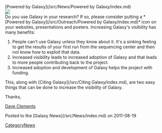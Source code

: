 <div class='newsItemHeader'>[Powered by Galaxy](/src/News/Powered by Galaxy/index.md)</div>

<div class='right'><a href='/src/Outreach/Powered by Galaxy/index.md'><img src="/src/Outreach/Powered by Galaxy/PoweredByGalaxy200.png" /></a></div>
Do you use Galaxy in your research?  If so, please consider putting a *[Powered by Galaxy](/src/Outreach/Powered by Galaxy/index.md)* icon on your websites, presentations and posters.  Increasing Galaxy's visibility has many benefits:

1. People can't use Galaxy unless they know about it. It's a sinking feeling to get the results of your first run from the sequencing center and then not know how to exploit that data.
2. Increased visibility leads to increased adoption of Galaxy and that leads to more people contributing back to the project.
3. Increased adoption and development of Galaxy helps the project with funding. 

This, along with [Citing Galaxy](/src/Citing Galaxy/index.md), are two easy things that can be done to increase the visibility of Galaxy.

Thanks,

[Dave Clements](/src/DaveClements/index.md)
<div class='newsItemFooter'>Posted to the [Galaxy News](/src/News/index.md) on 2011-08-19</div>

[CategoryNews](/src/CategoryNews/index.md)
